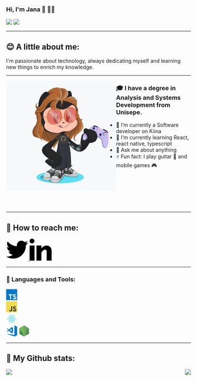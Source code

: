 ### Hi, I'm Jana 👋 :woman_technologist:
![](https://visitor-badge.laobi.icu/badge?page_id=janapc)
![](https://img.shields.io/github/followers/janapc?style=social)
****
## :blush: A little about me:
I'm passionate about technology, always dedicating myself and learning new things to enrich my knowledge.

****

<img align="left" width="300" height="300" src="./assets/octocat.png" /> 

<p  align="right">
  
### :mortar_board: I have a degree in Analysis and Systems Development from Unisepe. 
  
- 🔭 I’m currently a Software developer on Kiina
- 🌱 I’m currently learning React, react native, typescript
- 💬 Ask me about anything
- :zap: Fun fact: I play guitar :guitar: and mobile games :video_game:
  <p>
  <br/>
  <br/>
  <br/>
  <br/>
  <br/>
****
  
## :mag_right: **How to reach me:**

<a href="https://twitter.com/_janapc_">
<img src="./assets/twitter.svg">
</a>

<a href="https://www.linkedin.com/in/janaina-pedrina">
  <img src="./assets/linkedin.svg">
</a>

****

### :rocket: **Languages and Tools:**
<code><img height="30" src="https://raw.githubusercontent.com/github/explore/80688e429a7d4ef2fca1e82350fe8e3517d3494d/topics/typescript/typescript.png" alt="Typescript">
</code>
<code><img height="30" src="https://raw.githubusercontent.com/github/explore/80688e429a7d4ef2fca1e82350fe8e3517d3494d/topics/javascript/javascript.png" alt="Javascript">
</code>
<code><img height="30" src="https://raw.githubusercontent.com/github/explore/80688e429a7d4ef2fca1e82350fe8e3517d3494d/topics/react/react.png" alt="React">
</code>
<code><img height="30" src="https://raw.githubusercontent.com/github/explore/80688e429a7d4ef2fca1e82350fe8e3517d3494d/topics/visual-studio-code/visual-studio-code.png" alt="VS Code" ></code>
<code><img height="30" src="https://raw.githubusercontent.com/github/explore/80688e429a7d4ef2fca1e82350fe8e3517d3494d/topics/nodejs/nodejs.png" alt="nodejs"></code>

****

## :tada: My Github stats:
<img align="left" src="https://github-readme-stats.vercel.app/api/top-langs/?username=janapc&theme=tokyonight" />
<img align="right" src="https://github-readme-stats.vercel.app/api?username=janapc&show_icons=true&theme=tokyonight" />

